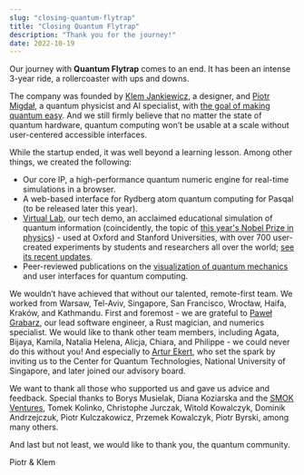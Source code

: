```yaml
---
slug: "closing-quantum-flytrap"
title: "Closing Quantum Flytrap"
description: "Thank you for the journey!"
date: 2022-10-19
---
```


Our journey with **Quantum Flytrap** comes to an end. It has been an intense 3-year ride, a rollercoaster with ups and downs.

The company was founded by [Klem Jankiewicz](https://www.linkedin.com/in/klem-jankiewicz/), a designer, and [Piotr Migdał](https://www.linkedin.com/in/piotrmigdal/), a quantum physicist and AI specialist, with [the goal of making quantum easy](https://www.future-of-computing.com/quantum-flytrap-shaping-the-future-of-quantum-devtools/). And we still firmly believe that no matter the state of quantum hardware, quantum computing won’t be usable at a scale without user-centered accessible interfaces.

While the startup ended, it was well beyond a learning lesson. Among other things, we created the following:

- Our core IP, a high-performance quantum numeric engine for real-time simulations in a browser.
- A web-based interface for Rydberg atom quantum computing for Pasqal (to be released later this year).
- [Virtual Lab](https://lab.quantumflytrap.com/), our tech demo, an acclaimed educational simulation of quantum information (coincidently, the topic of [this year's Nobel Prize in physics](https://www.nobelprize.org/prizes/physics/2022/summary/)) - used at Oxford and Stanford Universities, with over 700 user-created experiments by students and researchers all over the world; [see its recent updates](/blog/virtual-lab-updates-oct-2022).
- Peer-reviewed publications on the [visualization of quantum mechanics](https://doi.org/10.1117/1.OE.61.8.081808) and user interfaces for quantum computing.

We wouldn’t have achieved that without our talented, remote-first team. We worked from Warsaw, Tel-Aviv, Singapore, San Francisco, Wrocław, Haifa, Kraków, and Kathmandu. First and foremost - we are grateful to [Paweł Grabarz](https://www.linkedin.com/in/pawe%C5%82-grabarz-942922a2/), our lead software engineer, a Rust magician, and numerics specialist. We would like to thank other team members, including Agata, Bijaya, Kamila, Natalia Helena, Alicja, Chiara, and Philippe - we could never do this without you!
And especially to [Artur Ekert](https://en.wikipedia.org/wiki/Artur_Ekert), who set the spark by inviting us to the Center for Quantum Technologies, National University of Singapore, and later joined our advisory board.

We want to thank all those who supported us and gave us advice and feedback. Special thanks to Borys Musielak, Diana Koziarska and the [SMOK Ventures](http://www.smok.vc/), Tomek Kolinko, Christophe Jurczak, Witold Kowalczyk, Dominik Andrzejczuk, Piotr Kulczakowicz, Przemek Kowalczyk, Piotr Byrski, among many others.

And last but not least, we would like to thank you, the quantum community.

Piotr & Klem
